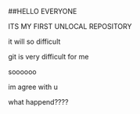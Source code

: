 ##HELLO EVERYONE

ITS MY FIRST UNLOCAL REPOSITORY

it will so difficult



git is very difficult for me

soooooo

im agree with u



what happend????
